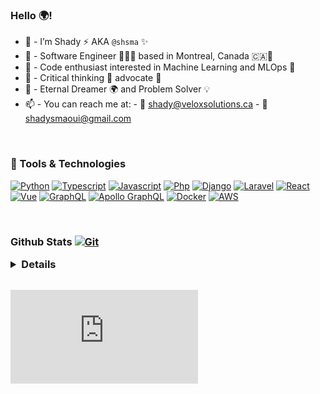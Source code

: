 <h3> Hello 🌍! </h3>

- 👋 - I’m Shady ⚡️ AKA `@shsma` ✨
- 🍁 - Software Engineer 👨🏻‍💻  based in Montreal, Canada 🇨🇦🍁
- 👾 - Code enthusiast interested in Machine Learning and MLOps 🤖
- 🤔 - Critical thinking 🌱 advocate 📢
- 💭 - Eternal Dreamer 🌍  and Problem Solver 💡
- 📫 - You can reach me at: - 📧 shady@veloxsolutions.ca -  📧  shadysmaoui@gmail.com

<br>

### 🔧 Tools & Technologies

[![Python](https://img.shields.io/badge/python%20-%2314354C?&style=flat&logo=python&logoColor=white)](https://www.python.org/)
[![Typescript](https://img.shields.io/badge/typescript%20-%23007ACC?&style=flat&logo=typescript&logoColor=white)](https://www.typescriptlang.org/)
[![Javascript](https://img.shields.io/badge/javascript%20-%23323330?&style=flat&logo=javascript&logoColor=%23F7DF1E)](https://www.javascript.com/)
[![Php](https://img.shields.io/badge/php%20-%23007BCA?&style=flat&logo=php&logoColor=white)](https://www.php.net/)
[![Django](https://img.shields.io/badge/django%20-%23092E20?&style=flat&logo=django&logoColor=white)](https://www.djangoproject.com/)
[![Laravel](https://img.shields.io/badge/laravel-35495E?&style=flat&logo=laravel&ogoColor=white)](https://www.laravel.com/)
[![React](https://img.shields.io/badge/react%20-%2320232a?&style=flat&logo=react&logoColor=%2361DAFB)](https://reactjs.org/)
[![Vue](https://img.shields.io/badge/vue-35495E?&style=flat&logo=vue.js&logoColor=%4FC08D)](https://vuejs.org/)
[![GraphQL](https://img.shields.io/badge/graphql-E10098?&style=flat&logo=graphql&logoColor=white)](https://graphql.org/)
[![Apollo GraphQL](https://img.shields.io/badge/apollo%20graphql-6610f2?&style=flat&logo=apollo%20graphql&logoColor=white)](https://www.apollographql.com/)
[![Docker](https://img.shields.io/badge/docker%20-%230db7ed?&style=flat&logo=docker&logoColor=white)](https://www.docker.com/)
[![AWS](https://img.shields.io/badge/AWS%20-%23FF9900?&style=flat&logo=amazon-aws&logoColor=white)](https://aws.amazon.com/)


<br>

### Github Stats  [![Git](https://img.shields.io/badge/git%20-%23F05033?&style=flat&logo=git&logoColor=white)](https://git-scm.com/)
<details>
  <summary style="font-size: 1.17em;">
    <strong>Details</strong>
  </summary>
  <img style="width:40%;" src="https://github-readme-stats.vercel.app/api?username=shsma&show_icons=true&theme=vue&count_private=true"/>
  <img style="width:50%;" src="https://github-readme-stats.vercel.app/api/top-langs/?username=shsma&theme=vue&langs_count=10&hide=html,php,blade&layout=compact&exclude_repo=delvelabs,shopyshop-workspace,ml-bg-seldon,ml-seldon,ml-cortex,shopyshop-django,dockerize-flask,python-courses"/>
</details>

<br>

[![Shady Smaoui is a Digital Consultant & Software Engineer.](https://www.thegearpage.net/board/index.php?media/batsignal.60474/full)](https://shadysmaoui.ca)

<!---
shsma/shsma is a ✨ special ✨ repository because its `README.md` (this file) appears on your GitHub profile.
You can click the Preview link to take a look at your changes.
--->
